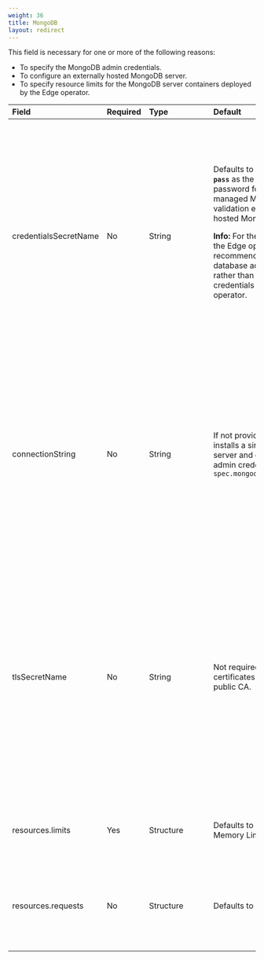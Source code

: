 ```yaml
---
weight: 36
title: MongoDB
layout: redirect
---
```


This field is necessary for one or more of the following reasons:

* To specify the MongoDB admin credentials.
* To configure an externally hosted MongoDB server.
* To specify resource limits for the MongoDB server containers deployed by the Edge operator.

|<div style="width:170px">Field</div>|Required|<div style="width:115px">Type</div>|Default|Description|
|:---|:---|:---|:---|:---|
|credentialsSecretName|No|String|Defaults to **`databaseAdmin`** and **`admin-pass`** as the database admin user and password for the Edge operator managed MongoDB or fails with validation error for the externally hosted MongoDB server.<p><p>**Info:** For the MongoDB managed by the Edge operator, it is recommended to provide the database admin credentials secret, rather than relying on the default credentials assigned by the Edge operator. |Name of the Kubernetes Secret containing the database admin credentials with which the Edge operator managed MongoDB must be configured or the database admin credentials of the externally hosted MongoDB server. For more information, see [MongoDB Credentials Secret](/edge-kubernetes/edge-custom-resource-definition/#k8-edge-mongodb-cred-secret). <p><p>**Info:** The Edge operator retrieves this secret from the **`EDGE-CR-NAMESPACE`**. Ensure that this secret is created before initiating the Edge deployment or update process.
|connectionString|No|String|If not provided, the Edge operator installs a single node MongoDB server and configures it with the admin credentials provided in `spec.mongodb.credentialsSecretName`|Connection string of the externally hosted MongoDB server. URI format: `mongodb://host1[:port1][,...hostN[:portN]]`<p><p>**Info:** If you do not provide this value, the Edge operator installs a single node MongoDB server. Once Edge is installed and configured to use the MongoDB managed by the Edge operator, you cannot provide the `connectionString` to use an externally hosted MongoDB.
|tlsSecretName|No|String|Not required if the TLS/SSL key and certificates are issued by a trusted public CA.|Secret for supplying the Certificate Authority (CA) certificate that issued the TLS/SSL key and certificates used to configure the TLS for the externally hosted MongoDB server. This allows the Edge operator to establish trust with the server. For more information, see [Externally hosted MongoDB TLS/SSL Secret](/edge-kubernetes/edge-custom-resource-definition/#k8-edge-externally-hosted-mongodb-tls-secret).<p><p>**Info:** The Edge operator retrieves this secret from the **`EDGE-CR-NAMESPACE`**. Ensure that this secret is created before initiating the Edge deployment or update process.
|resources.limits|Yes|Structure|Defaults to CPU Limit: 3000m<br>Memory Limit: 6GB|Specify resource limits for the MongoDB server pod. For more information, see [Resource limits specification](/edge-kubernetes/edge-custom-resource-definition/#k8-edge-resources-limits-spec).
|resources.requests|No|Structure|Defaults to 75 GB|Specify the size of the Persistent Volume Claim (PVC) named `mongod-data-edge-db-rs0-0` made by MongoDB server for persisting application data. For more information, see [MongoDB storage size](/edge-kubernetes/edge-custom-resource-definition/#k8-edge-mongodb-storage-size).
